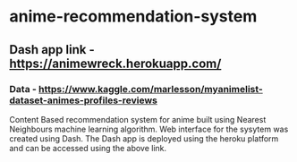 # anime-recommendation-system
## Dash app link - https://animewreck.herokuapp.com/
### Data - https://www.kaggle.com/marlesson/myanimelist-dataset-animes-profiles-reviews

Content Based recommendation system for anime built using Nearest Neighbours machine learning algorithm. Web interface for the sysytem was created using Dash. The Dash app is deployed using the heroku platform and can be accessed using the above link.
